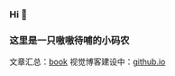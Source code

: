 ### Hi 👋 
### 这里是一只嗷嗷待哺的小码农

文章汇总：[book](https://github.com/lulu-s/lulu-book)
视觉博客建设中：[github.io](https://github.com/lulu-s/lulu-s.github.io)
<!--
**lulu-s/lulu-s** is a ✨ _special_ ✨ repository because its `README.md` (this file) appears on your GitHub profile.

Here are some ideas to get you started:

- 🔭 I’m currently working on ...
- 🌱 I’m currently learning ...
- 👯 I’m looking to collaborate on ...
- 🤔 I’m looking for help with ...
- 💬 Ask me about ...
- 📫 How to reach me: ...
- 😄 Pronouns: ...
- ⚡ Fun fact: ...
-->
